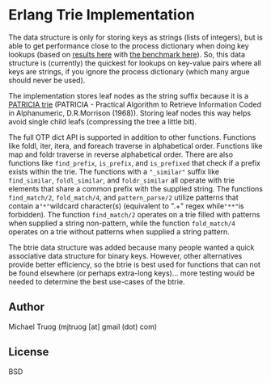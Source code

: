 Erlang Trie Implementation
==========================

The data structure is only for storing keys as strings (lists of integers), but is able to get performance close to the process dictionary when doing key lookups (based on [results here](http://okeuday.livejournal.com/20025.html) with [the benchmark here](http://github.com/okeuday/erlbench)).  So, this data structure is (currently) the quickest for lookups on key-value pairs where all keys are strings, if you ignore the process dictionary (which many argue should never be used).

The implementation stores leaf nodes as the string suffix because it is a [PATRICIA trie](http://nist.gov/dads/HTML/patriciatree.html) (PATRICIA - Practical Algorithm to Retrieve Information Coded in Alphanumeric, D.R.Morrison (1968)).  Storing leaf nodes this way helps avoid single child leafs (compressing the tree a little bit).

The full OTP dict API is supported in addition to other functions.  Functions like foldl, iter, itera, and foreach traverse in alphabetical order.  Functions like map and foldr traverse in reverse alphabetical order.  There are also functions like `find_prefix`, `is_prefix`, and `is_prefixed` that check if a prefix exists within the trie.  The functions with a `"_similar"` suffix like `find_similar`, `foldl_similar`, and `foldr_similar` all operate with trie elements that share a common prefix with the supplied string.  The functions `find_match/2`, `fold_match/4`, and `pattern_parse/2` utilize patterns that contain a`"*"`wildcard character(s) (equivalent to ".+" regex while`"**"`is forbidden).  The function `find_match/2` operates on a trie filled with patterns when supplied a string non-pattern, while the function `fold_match/4` operates on a trie without patterns when supplied a string pattern.

The btrie data structure was added because many people wanted a quick associative data structure for binary keys.  However, other alternatives provide better efficiency, so the btrie is best used for functions that can not be found elsewhere (or perhaps extra-long keys)... more testing would be needed to determine the best use-cases of the btrie.

Author
------

Michael Truog (mjtruog [at] gmail (dot) com)

License
-------

BSD

